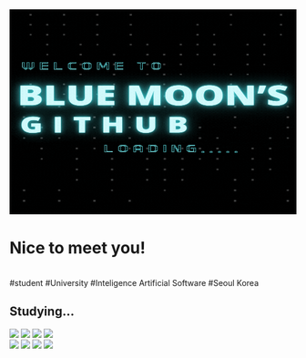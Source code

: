 <div align="center">
  <img src="https://github.com/bluemoon-17/bluemoon-17/blob/main/image/Welcome%20to.gif" width='1080' height='360'/>
</div>

<h1>Nice to meet you!</h1><br>
#student #University #Inteligence Artificial Software #Seoul Korea<br>

<h2>Studying...</h2>
<span><img src="https://img.shields.io/badge/C-8000FF?style=flat-square&logo=C&logoColor=white"/></span>
<span><img src="https://img.shields.io/badge/Python-FFBF00?style=flat-square&logo=Python&logoColor=white"/></span>
<span><img src="https://img.shields.io/badge/HTML5-0101DF?style=flat-square&logo=HTML5&logoColor=white"/></span>
<span><img src="https://img.shields.io/badge/css3-380B61?style=flat-square&logo=css3&logoColor=white"/></span>
<br>
<span><img src="https://img.shields.io/badge/JAVA-FF0000?style=flat-square&logo=JAVA&logoColor=white"/></span>
<span><img src="https://img.shields.io/badge/DataB-8000FF?style=flat-square&logo=DataB&logoColor=white"/></span>
<span><img src="https://img.shields.io/badge/DataA-FF8000?style=flat-square&logo=DataB&logoColor=white"/></span>
<span><img src="https://img.shields.io/badge/JSP-FF8000?style=flat-square&logo=JSP&logoColor=white"/></span>
